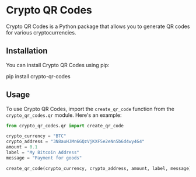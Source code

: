 # Crypto QR Codes

Crypto QR Codes is a Python package that allows you to generate QR codes for various cryptocurrencies.

## Installation

You can install Crypto QR Codes using pip:

pip install crypto-qr-codes


## Usage

To use Crypto QR Codes, import the `create_qr_code` function from the `crypto_qr_codes.qr` module. Here's an example:

```python
from crypto_qr_codes.qr import create_qr_code

crypto_currency = "BTC"
crypto_address = "3N8auHJMn6GQzVjKXF5e2eNn5b6d4wy4G4"
amount = 0.1
label = "My Bitcoin Address"
message = "Payment for goods"

create_qr_code(crypto_currency, crypto_address, amount, label, message)
